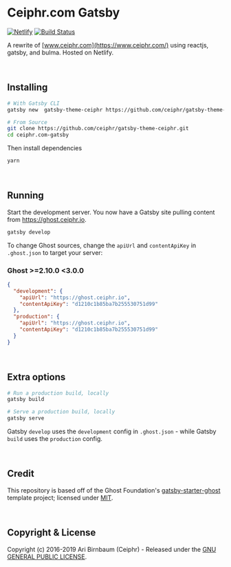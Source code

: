 # Ceiphr.com Gatsby

[![Netlify](https://img.shields.io/netlify/1cbc5535-77bf-4896-b288-221005a33821)](https://app.netlify.com/sites/ceiphr/deploys) [![Build Status](https://travis-ci.com/ceiphr/ceiphr.com-gatsby.svg?branch=master)](https://travis-ci.com/ceiphr/ceiphr.com-gatsby)

A rewrite of [www.ceiphr.com](https://www.ceiphr.com/) using reactjs, gatsby, and bulma. Hosted on Netlify.

<!-- &nbsp;

![gatsby-starter-ghost](https://user-images.githubusercontent.com/120485/50913567-8ab8e380-142c-11e9-9e78-de02ded12fc6.jpg) -->

&nbsp;

## Installing

```bash
# With Gatsby CLI
gatsby new  gatsby-theme-ceiphr https://github.com/ceiphr/gatsby-theme-ceiphr.git
```

```bash
# From Source
git clone https://github.com/ceiphr/gatsby-theme-ceiphr.git
cd ceiphr.com-gatsby
```

Then install dependencies

```bash
yarn
```

&nbsp;

## Running

Start the development server. You now have a Gatsby site pulling content from https://ghost.ceiphr.io.

```bash
gatsby develop
```

To change Ghost sources, change the `apiUrl` and `contentApiKey` in `.ghost.json` to target your server:

### Ghost >=2.10.0 <3.0.0

```json
{
  "development": {
    "apiUrl": "https://ghost.ceiphr.io",
    "contentApiKey": "d1210c1b85ba7b255530751d99"
  },
  "production": {
    "apiUrl": "https://ghost.ceiphr.io",
    "contentApiKey": "d1210c1b85ba7b255530751d99"
  }
}
```

&nbsp;

## Extra options

```bash
# Run a production build, locally
gatsby build

# Serve a production build, locally
gatsby serve
```

Gatsby `develop` uses the `development` config in `.ghost.json` - while Gatsby `build` uses the `production` config.

&nbsp;

## Credit

This repository is based off of the Ghost Foundation's [gatsby-starter-ghost](https://github.com/TryGhost/gatsby-starter-ghost)
template project; licensed under [MIT](https://github.com/TryGhost/gatsby-starter-ghost/blob/master/LICENSE).

&nbsp;

## Copyright & License

Copyright (c) 2016-2019 Ari Birnbaum (Ceiphr) - Released under the [GNU GENERAL PUBLIC LICENSE](LICENSE).
